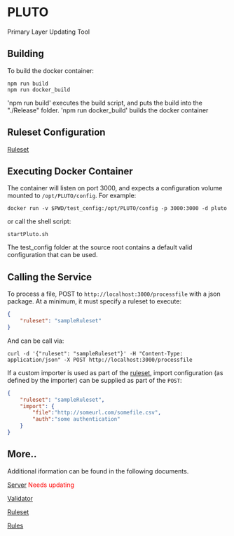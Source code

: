 # PLUTO
Primary Layer Updating Tool

## Building

To build the docker container:

```shell
npm run build
npm run docker_build
```

'npm run build' executes the build script, and puts the build into the "./Release" folder.
'npm run docker_build' builds the docker container

## Ruleset Configuration
[Ruleset][ruleset]

## Executing Docker Container
The container will listen on port 3000, and expects a configuration volume mounted to `/opt/PLUTO/config`.  For example:

```shell
docker run -v $PWD/test_config:/opt/PLUTO/config -p 3000:3000 -d pluto
```
or call the shell script:
```shell
startPluto.sh
```
The test_config folder at the source root contains a default valid configuration that can be used.

## Calling the Service

To process a file, POST to `http://localhost:3000/processfile` with a json package. At a minimum, it must specify a ruleset to execute:

```json
{
	"ruleset": "sampleRuleset"
}
```
And can be call via:

```
curl -d '{"ruleset": "sampleRuleset"}' -H "Content-Type: application/json" -X POST http://localhost:3000/processfile
```

If a custom importer is used as part of the [ruleset][ruleset], import configuration (as defined by the importer) can be supplied as part of the `POST`:

```json
{
	"ruleset": "sampleRuleset",
	"import": {
		"file":"http://someurl.com/somefile.csv",
		"auth":"some authentication"
	}
}
```

## More..

Additional iformation can be found in the following documents.

[Server][server] <span style="color: red">Needs updating</span>

[Validator][validator]

[Ruleset][ruleset]

[Rules][rules]

[server]: docs/server.md
[validator]: docs/validator.md
[ruleset]: docs/ruleset.md
[rules]: docs/rules.md
